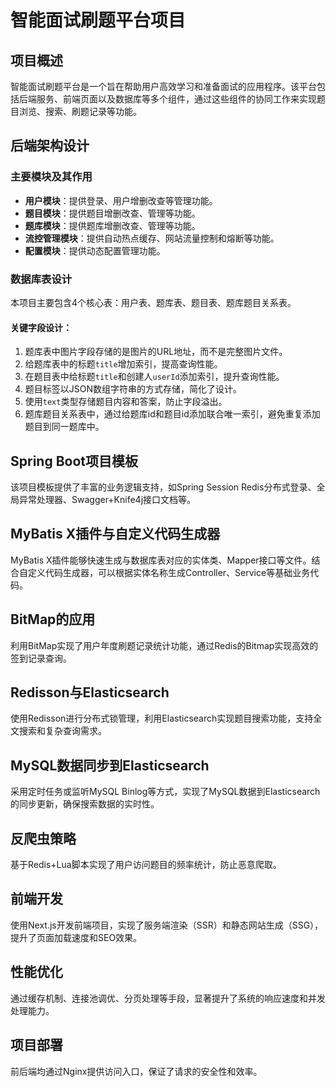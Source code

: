 # 智能面试刷题平台项目

## 项目概述

智能面试刷题平台是一个旨在帮助用户高效学习和准备面试的应用程序。该平台包括后端服务、前端页面以及数据库等多个组件，通过这些组件的协同工作来实现题目浏览、搜索、刷题记录等功能。

## 后端架构设计

### 主要模块及其作用

- **用户模块**：提供登录、用户增删改查等管理功能。
- **题目模块**：提供题目增删改查、管理等功能。
- **题库模块**：提供题库增删改查、管理等功能。
- **流控管理模块**：提供自动热点缓存、网站流量控制和熔断等功能。
- **配置模块**：提供动态配置管理功能。

### 数据库表设计

本项目主要包含4个核心表：用户表、题库表、题目表、题库题目关系表。

#### 关键字段设计：
1. 题库表中图片字段存储的是图片的URL地址，而不是完整图片文件。
2. 给题库表中的标题`title`增加索引，提高查询性能。
3. 在题目表中给标题`title`和创建人`userId`添加索引，提升查询性能。
4. 题目标签以JSON数组字符串的方式存储，简化了设计。
5. 使用`text`类型存储题目内容和答案，防止字段溢出。
6. 题库题目关系表中，通过给题库id和题目id添加联合唯一索引，避免重复添加题目到同一题库中。

## Spring Boot项目模板

该项目模板提供了丰富的业务逻辑支持，如Spring Session Redis分布式登录、全局异常处理器、Swagger+Knife4j接口文档等。

## MyBatis X插件与自定义代码生成器

MyBatis X插件能够快速生成与数据库表对应的实体类、Mapper接口等文件。结合自定义代码生成器，可以根据实体名称生成Controller、Service等基础业务代码。

## BitMap的应用

利用BitMap实现了用户年度刷题记录统计功能，通过Redis的Bitmap实现高效的签到记录查询。

## Redisson与Elasticsearch

使用Redisson进行分布式锁管理，利用Elasticsearch实现题目搜索功能，支持全文搜索和复杂查询需求。

## MySQL数据同步到Elasticsearch

采用定时任务或监听MySQL Binlog等方式，实现了MySQL数据到Elasticsearch的同步更新，确保搜索数据的实时性。

## 反爬虫策略

基于Redis+Lua脚本实现了用户访问题目的频率统计，防止恶意爬取。

## 前端开发

使用Next.js开发前端项目，实现了服务端渲染（SSR）和静态网站生成（SSG），提升了页面加载速度和SEO效果。

## 性能优化

通过缓存机制、连接池调优、分页处理等手段，显著提升了系统的响应速度和并发处理能力。

## 项目部署

前后端均通过Nginx提供访问入口，保证了请求的安全性和效率。

